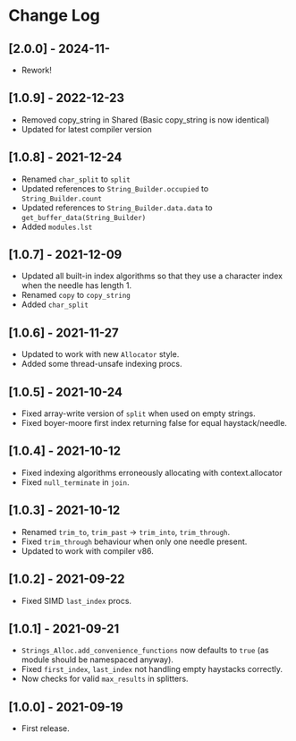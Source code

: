 # Change Log

## [2.0.0] - 2024-11-
* Rework!

## [1.0.9] - 2022-12-23
* Removed copy_string in Shared (Basic copy_string is now identical)
* Updated for latest compiler version

## [1.0.8] - 2021-12-24
* Renamed `char_split` to `split`
* Updated references to `String_Builder.occupied` to `String_Builder.count`
* Updated references to `String_Builder.data.data` to `get_buffer_data(String_Builder)`
* Added `modules.lst`

## [1.0.7] - 2021-12-09
* Updated all built-in index algorithms so that they use a character index when the needle has length 1.
* Renamed `copy` to `copy_string`
* Added `char_split`

## [1.0.6] - 2021-11-27
* Updated to work with new `Allocator` style.
* Added some thread-unsafe indexing procs.

## [1.0.5] - 2021-10-24
* Fixed array-write version of `split` when used on empty strings.
* Fixed boyer-moore first index returning false for equal haystack/needle.

## [1.0.4] - 2021-10-12
* Fixed indexing algorithms erroneously allocating with context.allocator
* Fixed `null_terminate` in `join`.

## [1.0.3] - 2021-10-12
* Renamed `trim_to`, `trim_past` -> `trim_into`, `trim_through`.
* Fixed `trim_through` behaviour when only one needle present.
* Updated to work with compiler v86.

## [1.0.2] - 2021-09-22
* Fixed SIMD `last_index` procs.

## [1.0.1] - 2021-09-21
* `Strings_Alloc.add_convenience_functions` now defaults to `true` (as module should be namespaced anyway).
* Fixed `first_index`, `last_index` not handling empty haystacks correctly.
* Now checks for valid `max_results` in splitters.

## [1.0.0] - 2021-09-19
* First release.
